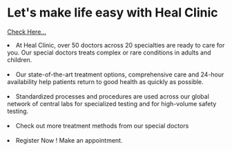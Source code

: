 # Let's make life easy with Heal Clinic

<a href="https://health-care-999.netlify.app/">Check Here...</a>

<li>At Heal Clinic, over 50 doctors across 20 specialties are ready to care for you. Our special doctors treats complex or rare conditions in adults and children.</li>
<br />
<li>Our state-of-the-art treatment options, comprehensive care and 24-hour availability help patients return to good health as quickly as possible.</li>
<br />
<li>Standardized processes and procedures are used across our global network of central labs for specialized testing and for high-volume safety testing.</li>
<br />
<li>Check out more treatment methods from our special doctors</li>
<br />
<li>Register Now ! Make an appointment.</li>
